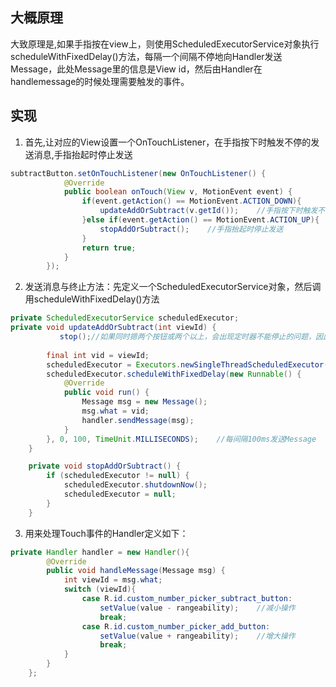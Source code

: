 ## 大概原理
大致原理是,如果手指按在view上，则使用ScheduledExecutorService对象执行scheduleWithFixedDelay()方法，每隔一个间隔不停地向Handler发送Message，此处Message里的信息是View id，然后由Handler在handlemessage的时候处理需要触发的事件。

## 实现
1. 首先,让对应的View设置一个OnTouchListener，在手指按下时触发不停的发送消息,手指抬起时停止发送
```java
subtractButton.setOnTouchListener(new OnTouchListener() {
            @Override
            public boolean onTouch(View v, MotionEvent event) {
                if(event.getAction() == MotionEvent.ACTION_DOWN){
                    updateAddOrSubtract(v.getId());    //手指按下时触发不停的发送消息
                }else if(event.getAction() == MotionEvent.ACTION_UP){
                    stopAddOrSubtract();    //手指抬起时停止发送
                }
                return true;
            }
        });
```

2. 发送消息与终止方法：先定义一个ScheduledExecutorService对象，然后调用scheduleWithFixedDelay()方法
```java
private ScheduledExecutorService scheduledExecutor;
private void updateAddOrSubtract(int viewId) {
           stop();//如果同时摁两个按钮或两个以上，会出现定时器不能停止的问题，因此在这里加上这个，把之前的定时器先关掉
     
        final int vid = viewId;
        scheduledExecutor = Executors.newSingleThreadScheduledExecutor();
        scheduledExecutor.scheduleWithFixedDelay(new Runnable() {
            @Override
            public void run() {
                Message msg = new Message();
                msg.what = vid;
                handler.sendMessage(msg);
            }
        }, 0, 100, TimeUnit.MILLISECONDS);    //每间隔100ms发送Message
    }

    private void stopAddOrSubtract() {
        if (scheduledExecutor != null) {
            scheduledExecutor.shutdownNow();
            scheduledExecutor = null;
        }
    }
```
3. 用来处理Touch事件的Handler定义如下：
```java
private Handler handler = new Handler(){
        @Override
        public void handleMessage(Message msg) {
            int viewId = msg.what;
            switch (viewId){
                case R.id.custom_number_picker_subtract_button:
                    setValue(value - rangeability);    //减小操作
                    break;
                case R.id.custom_number_picker_add_button:
                    setValue(value + rangeability);    //增大操作
                    break;
            }
        }
    };
```

